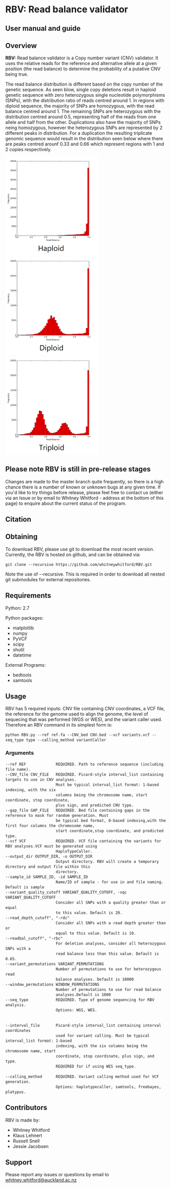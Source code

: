 # RBV: Read balance validator
## User manual and guide


## Overview
**RBV:** Read balance validator is a Copy number variant (CNV) validator. It uses the relative reads for the reference and alternative allele at a given position (the read balance) to determine the probability of a putative CNV being true.

The read balance distribution is different based on the copy number of the genetic sequence. As seen blow, single copy deletions result in haploid genetic sequence with zero heterozygous single nucleotide polymorphisms (SNPs), with the distribution ratio of reads centred around 1. In regions with diploid sequence, the majority of SNPs are homozygous, with the read balance centred around 1. The remaining SNPs are heterozygous with the distribution centred around 0.5, representing half of the reads from one allele and half from the other. Duplications also have the majority of SNPs neing homozygous, however the heterozygous SNPs are represented by 2 different peaks in distribution. For a duplication the resulting triplicate genomic sequence would result in the distribution seen below where there are peaks centred arounf 0.33 and 0.66 which represent regions with 1 and 2 copies respectively.

<img src="./images/haploid_readbal.png" width="290"><img src="./images/diploid_readbal.png" width="290"><img src="./images/triploid_readbal.png" width="290">

## Please note RBV is still in pre-release stages
Changes are made to the master branch quite frequently, so there is a high chance there is a number of known or unknown bugs at any given time. If you'd like to try things before release, please feel free to contact us (either via an Issue or by email to Whitney Whitford - address at the bottom of this page) to enquire about the current status of the program.

## Citation



## Obtaining
To download RBV, please use git to download the most recent version.  Currently, the RBV is hosted on github, and can be obtained via:

    git clone --recursive https://github.com/whitneywhitford/RBV.git

Note the use of --recursive.  This is required in order to download all nested git submodules for external repositories.

## Requirements
Python: 2.7

Python packages:
- matplotlib
- numpy
- PyVCF
- scipy
- shutil
- datetime

External Programs:
- bedtools
- samtools

## Usage
RBV has 5 required inputs: CNV file containing CNV coordinates, a VCF file, the reference for the genome used to align the genome, the level of sequecing that was performed (WGS or WES), and the variant caller used. Therefore an RBV command in its simplest form is:

  	python RBV.py --ref ref.fa --CNV_bed CNV.bed --vcf variants.vcf --seq_type type --calling_method variantCaller
  
### Arguments
  ~~~~ -h, --help            show this help message and exit
  --ref REF             REQUIRED. Path to reference sequence (including file name).
  --CNV_file CNV_FILE   REQUIRED. Picard-style interval_list containing targets to use in CNV analyses.
		                Must be typical interval_list format: 1-based indexing, with the six
		                columns being the chromosome name, start coordinate, stop coordinate,
		                plus sign, and predicted CNV type.
  --gap_file GAP_FILE   REQUIRED. Bed file containing gaps in the reference to mask for random generation. Must 
                        be typical bed format, 0-based indexing,with the first four columns the chromosome name,
                        start coordinate,stop coordinate, and predicted type.
  --vcf VCF             REQUIRED. VCF file containing the variants for RBV analyses.VCF must be generated using
                        HaploTypeCaller.
  --output_dir OUTPUT_DIR, -o OUTPUT_DIR
                        Output directory. RBV will create a temporary directory and output file within this
                        directory.
  --sample_id SAMPLE_ID, -id SAMPLE_ID
                        Name/ID of sample - for use in and file naming. Default is sample
  --variant_quality_cutoff VARIANT_QUALITY_CUTOFF, -vqc VARIANT_QUALITY_CUTOFF
                        Consider all SNPs with a quality greater than or equal
                        to this value. Default is 20.
  --read_depth_cutoff", "-rdc"
                        Consider all SNPs with a read depth greater than or
		                equal to this value. Default is 10.
  --readbal_cutoff", "-rbc"
		                For deletion analyses, consider all heterozygous SNPs with a
		                read balance less than this value. Default is 0.65.
  --variant_permutations VARIANT_PERMUTATIONS
                        Number of permutations to use for heterozygous read
                        balance analyses. Default is 10000
  --window_permutations WINDOW_PERMUTATIONS
                        Number of permutations to use for read balance
                        analyses.Default is 1000
  --seq_type            REQUIRED. Type of genome sequencing for RBV analysis.
		                Options: WGS, WES.
          
		
  --interval_file       Picard-style interval_list containing interval coordinates
		                used for variant calling. Must be typical interval_list format: 1-based
		                indexing, with the six columns being the chromosome name, start
		                coordinate, stop coordinate, plus sign, and type.
		                REQUIRED for if using WES seq_type.
	
  --calling_method      REQUIRED. Variant calling method used for VCF generation.
		                Options: haplotypecaller, samtools, freebayes, platypus.
~~~~ 


## Contributors

RBV is made by:

- Whitney Whitford
- Klaus Lehnert
- Russell Snell
- Jessie Jacobsen

## Support

Please report any issues or questions by email to whitney.whitford@auckland.ac.nz
